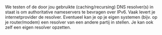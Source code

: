We testen of de door jou gebruikte (caching/recursing) DNS resolver(s) in staat is om authoritative nameservers te bevragen over IPv6. Vaak levert je internetprovider de resolver. Eventueel kan je op je eigen systemen (bijv. op je router/modem) een resolver van een andere partij in stellen. Je kan ook zelf een eigen resolver opzetten.
